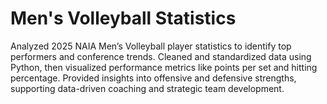 # Men's Volleyball Statistics
Analyzed 2025 NAIA Men’s Volleyball player statistics to identify top performers and conference trends. Cleaned and standardized data using Python, then visualized performance metrics like points per set and hitting percentage. Provided insights into offensive and defensive strengths, supporting data-driven coaching and strategic team development.
